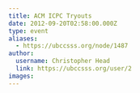 ```yaml
---
title: ACM ICPC Tryouts 
date: 2012-09-20T02:58:00.000Z
type: event
aliases:
  - https://ubccsss.org/node/1487
author:
  username: Christopher Head
  link: https://ubccsss.org/user/2
images:
---
```


